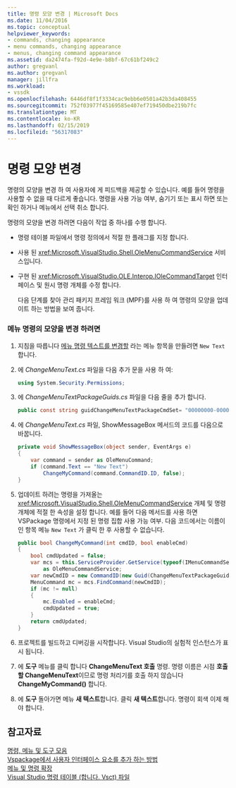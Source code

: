 ```yaml
---
title: 명령 모양 변경 | Microsoft Docs
ms.date: 11/04/2016
ms.topic: conceptual
helpviewer_keywords:
- commands, changing appearance
- menu commands, changing appearance
- menus, changing command appearance
ms.assetid: da2474fa-f92d-4e9e-b8bf-67c61bf249c2
author: gregvanl
ms.author: gregvanl
manager: jillfra
ms.workload:
- vssdk
ms.openlocfilehash: 6446df8f1f3334cac9ebb6e0501a42b3da408455
ms.sourcegitcommit: 752f03977f45169585e407ef719450dbe219b7fc
ms.translationtype: MT
ms.contentlocale: ko-KR
ms.lasthandoff: 02/15/2019
ms.locfileid: "56317083"
---
```

# <a name="change-the-appearance-of-a-command"></a>명령 모양 변경
명령의 모양을 변경 하 여 사용자에 게 피드백을 제공할 수 있습니다. 예를 들어 명령을 사용할 수 없을 때 다르게 좋습니다. 명령을 사용 가능 여부, 숨기기 또는 표시 하면 또는 확인 하거나 메뉴에서 선택 취소 합니다.

명령의 모양을 변경 하려면 다음이 작업 중 하나를 수행 합니다.

- 명령 테이블 파일에서 명령 정의에서 적절 한 플래그를 지정 합니다.

- 사용 된 <xref:Microsoft.VisualStudio.Shell.OleMenuCommandService> 서비스입니다.

- 구현 된 <xref:Microsoft.VisualStudio.OLE.Interop.IOleCommandTarget> 인터페이스 및 원시 명령 개체를 수정 합니다.

  다음 단계를 찾아 관리 패키지 프레임 워크 (MPF)를 사용 하 여 명령의 모양을 업데이트 하는 방법을 보여 줍니다.

### <a name="to-change-the-appearance-of-a-menu-command"></a>메뉴 명령의 모양을 변경 하려면

1. 지침을 따릅니다 [메뉴 명령 텍스트를 변경할](../extensibility/changing-the-text-of-a-menu-command.md) 라는 메뉴 항목을 만들려면 `New Text`합니다.

2. 에 *ChangeMenuText.cs* 파일을 다음 추가 문을 사용 하 여:

    ```csharp
    using System.Security.Permissions;
    ```

3. 에 *ChangeMenuTextPackageGuids.cs* 파일을 다음 줄을 추가 합니다.

    ```csharp
    public const string guidChangeMenuTextPackageCmdSet= "00000000-0000-0000-0000-00000000";  // get the GUID from the .vsct file
    ```

4. 에 *ChangeMenuText.cs* 파일, ShowMessageBox 메서드의 코드를 다음으로 바꿉니다.

    ```csharp
    private void ShowMessageBox(object sender, EventArgs e)
    {
        var command = sender as OleMenuCommand;
        if (command.Text == "New Text")
            ChangeMyCommand(command.CommandID.ID, false);
    }
    ```

5. 업데이트 하려는 명령을 가져올는 <xref:Microsoft.VisualStudio.Shell.OleMenuCommandService> 개체 및 명령 개체에 적절 한 속성을 설정 합니다. 예를 들어 다음 메서드를 사용 하면 VSPackage 명령에서 지정 된 명령 집합 사용 가능 여부. 다음 코드에서는 이름이 인 항목 메뉴 `New Text` 가 클릭 한 후 사용할 수 없습니다.

    ```csharp
    public bool ChangeMyCommand(int cmdID, bool enableCmd)
    {
        bool cmdUpdated = false;
        var mcs = this.ServiceProvider.GetService(typeof(IMenuCommandService))
            as OleMenuCommandService;
        var newCmdID = new CommandID(new Guid(ChangeMenuTextPackageGuids.guidChangeMenuTextPackageCmdSet), cmdID);
        MenuCommand mc = mcs.FindCommand(newCmdID);
        if (mc != null)
        {
            mc.Enabled = enableCmd;
            cmdUpdated = true;
        }
        return cmdUpdated;
    }
    ```

6. 프로젝트를 빌드하고 디버깅을 시작합니다. Visual Studio의 실험적 인스턴스가 표시 됩니다.

7. 에 **도구** 메뉴를 클릭 합니다 **ChangeMenuText 호출** 명령. 명령 이름은 시점 **호출할 ChangeMenuText**이므로 명령 처리기를 호출 하지 않습니다 **ChangeMyCommand()** 합니다.

8. 에 **도구** 돌아가면 메뉴 **새 텍스트**합니다. 클릭 **새 텍스트**합니다. 명령이 회색 이제 해야 합니다.

## <a name="see-also"></a>참고자료
[명령, 메뉴 및 도구 모음](../extensibility/internals/commands-menus-and-toolbars.md)  
[Vspackage에서 사용자 인터페이스 요소를 추가 하는 방법](../extensibility/internals/how-vspackages-add-user-interface-elements.md)  
[메뉴 및 명령 확장](../extensibility/extending-menus-and-commands.md)  
[Visual Studio 명령 테이블 (합니다. Vsct) 파일](../extensibility/internals/visual-studio-command-table-dot-vsct-files.md)
